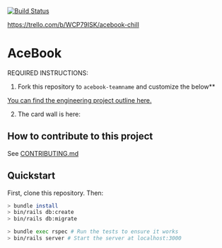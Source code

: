 
[![Build Status](https://travis-ci.com/Rodrigue-K/acebook-rails-template.svg?branch=master)](https://travis-ci.com/Rodrigue-K/acebook-rails-template)


https://trello.com/b/WCP79ISK/acebook-chill


# AceBook

REQUIRED INSTRUCTIONS:

1. Fork this repository to `acebook-teamname` and customize
the below**

[You can find the engineering project outline here.](https://github.com/makersacademy/course/tree/master/engineering_projects/rails)

2. The card wall is here: <please update>

## How to contribute to this project
See [CONTRIBUTING.md](CONTRIBUTING.md)

## Quickstart

First, clone this repository. Then:

```bash
> bundle install
> bin/rails db:create
> bin/rails db:migrate

> bundle exec rspec # Run the tests to ensure it works
> bin/rails server # Start the server at localhost:3000
```
